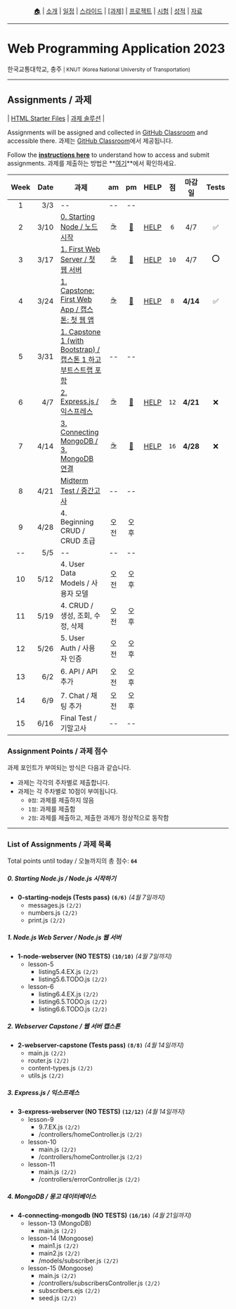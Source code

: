 <p id="menu" align="center">
  <a href="https://ut-nodejs.github.io" title="Home">🏠</a> |
  <a href="about.html" title="About">소개</a> |
  <a href="/schedule.html" title="Schedule">일정</a> |
  <a href="/slides.html" title="Slides">스라이드</a> |
  <a href="/assignments.html" title="Assignments"><u>[과제]</u></a> |
  <a href="/project.html" title="Project">프로젝트</a> |
  <a href="/tests.html" title="Tests">시험</a> |
  <a href="/grading.html" title="Grading">성적</a> |
  <a href="/resources.html" title="Resources">자료</a>
  <!-- <a href="https://pollev.com/aarons007" title="PollEverywhere">설문↗️</a> -->
</p>

---

# Web Programming Application 2023

<p>한국교통대학교, 충주<small> | KNUT (Korea National University of Transportation)</small></p>

---

## Assignments / 과제

| [HTML Starter Files](https://github.com/ut-nodejs/html-starter-files) | [과제 솔루션](https://github.com/ut-nodejs/assignment-solutions) |

Assignments will be assigned and collected in [GitHub Classroom](https://github.com/ut-nodejs) and accessible there. 과제는 [GitHub Classroom](https://github.com/ut-nodejs)에서 제공됩니다.

Follow the **[instructions here](/instructions.html)** to understand how to access and submit assignments. 과제를 제출하는 방법은 **[여기](/instructions.html)**에서 확인하세요.

<!-- | GitHub Classroom (과제) | [오전](https://classroom.github.com/classrooms/126310482-2023sp-259122-1-am) | [오후](https://classroom.github.com/classrooms/126310482-2023sp-259122-2-pm) -->

| Week |  Date | 과제                                                                                                                |                      am                       |                      pm                       | HELP                                                    |  점  |  마감일  | Tests |
| :--: | ----: | ------------------------------------------------------------------------------------------------------------------- | :-------------------------------------------: | :-------------------------------------------: | ------------------------------------------------------- | :--: | :------: | :---: |
|  1   |   3/3 | --                                                                                                                  |                      --                       |                      --                       |                                                         |      |          |       |
|  2   |  3/10 | [0. Starting Node / 노드 시작](https://github.com/ut-nodejs/0-starting-nodejs)                                      | [☕](https://classroom.github.com/a/ufXcgZ68) | [🍔](https://classroom.github.com/a/YeQuxwK6) | [HELP](https://github.com/orgs/ut-nodejs/discussions/1) | `6`  |   4/7    |  ✅   |
|  3   |  3/17 | [1. First Web Server / 첫 웹 서버](https://github.com/ut-nodejs/1-node-webserver-start)                             | [☕](https://classroom.github.com/a/poWHzDMH) | [🍔](https://classroom.github.com/a/Fyol0_-I) | [HELP](https://github.com/orgs/ut-nodejs/discussions/2) | `10` |   4/7    |  ⭕   |
|  4   |  3/24 | [1. Capstone: First Web App / 캡스톤: 첫 웹 앱](https://github.com/ut-nodejs/2-webserver-capstone)                  | [☕](https://classroom.github.com/a/TJpdR0C3) | [🍔](https://classroom.github.com/a/F4nLnLQw) | [HELP](https://github.com/orgs/ut-nodejs/discussions/3) | `8`  | **4/14** |  ✅   |
|  5   |  3/31 | [1. Capstone 1 (with Bootstrap) / 캡스톤 1 하고 부트스트랩 포함](https://github.com/ut-nodejs/3-bootstrap-practice) |                      --                       |                      --                       |                                                         |      |          |       |
|  6   |   4/7 | [2. Express.js / 익스프레스](https://github.com/ut-nodejs/3-express-webserver)                                      | [☕](https://classroom.github.com/a/rmcCIOLs) | [🍔](https://classroom.github.com/a/PS97F3y2) | [HELP](https://github.com/orgs/ut-nodejs/discussions/4) | `12` | **4/21** |  ❌   |
|  7   |  4/14 | [3. Connecting MongoDB / 3. MongoDB 연결](https://github.com/ut-nodejs/4-connecting-mongodb)                        | [☕](https://classroom.github.com/a/WlIOQuYe) | [🍔](https://classroom.github.com/a/HW6fxILP) | [HELP](https://github.com/orgs/ut-nodejs/discussions/5) | `16` | **4/28** |  ❌   |
|  8   |  4/21 | [Midterm Test / 중간고사]()                                                                                            |                      --                       |                      --                       |
|  9   |  4/28 | 4. Beginning CRUD / CRUD 초급                                                                                       |                     오전                      |                     오후                      |
|  --  |   5/5 | --                                                                                                                  |                      --                       |                      --                       |
|  10  |  5/12 | 4. User Data Models / 사용자 모델                                                                                   |                     오전                      |                     오후                      |
|  11  |  5/19 | 4. CRUD / 생성, 조회, 수정, 삭제                                                                                    |                     오전                      |                     오후                      |                                            |
|  12  |  5/26 | 5. User Auth / 사용자 인증                                                                                          |                     오전                      |                     오후                      |
|  13  |   6/2 | 6. API / API 추가                                                                                                   |                     오전                      |                     오후                      |
|  14  |   6/9 | 7. Chat / 채팅 추가                                                                                                 |                     오전                      |                     오후                      |
|  15  | 6/16 | Final Test / 기말고사                                                                                               |                      --                       |                      --                       |

### Assignment Points / 과제 점수

과제 포인트가 부여되는 방식은 다음과 같습니다.

- 과제는 각각의 주차별로 제출합니다.
- 과제는 각 주차별로 10점이 부여됩니다.
  - `0점`: 과제를 제출하지 않음
  - `1점`: 과제를 제출함
  - `2점`: 과제를 제출하고, 제출한 과제가 정상적으로 동작함

---

### List of Assignments / 과제 목록

Total points until today / 오늘까지의 총 점수: **`64`**

##### 0. Starting Node.js / Node.js 시작하기

- **0-starting-nodejs (Tests pass) `(6/6)`** _(4월 7일까지)_
  - messages.js `(2/2)`
  - numbers.js `(2/2)`
  - print.js `(2/2)`

##### 1. Node.js Web Server / Node.js 웹 서버

- **1-node-webserver (NO TESTS) `(10/10)`** _(4월 7일까지)_
  - lesson-5
    - listing5.4.EX.js `(2/2)`
    - listing5.6.TODO.js `(2/2)`
  - lesson-6
    - listing6.4.EX.js `(2/2)`
    - listing6.5.TODO.js `(2/2)`
    - listing6.6.TODO.js `(2/2)`

##### 2. Webserver Capstone / 웹 서버 캡스톤

- **2-webserver-capstone (Tests pass) `(8/8)`** _(4월 14일까지)_
  - main.js `(2/2)`
  - router.js `(2/2)`
  - content-types.js `(2/2)`
  - utils.js `(2/2)`

##### 3. Express.js / 익스프레스

- **3-express-webserver (NO TESTS) `(12/12)`** _(4월 14일까지)_
  - lesson-9
    - 9.7.EX.js `(2/2)`
    - /controllers/homeController.js `(2/2)`
  - lesson-10
    - main.js `(2/2)`
    - /controllers/homeController.js `(2/2)`
  - lesson-11
    - main.js `(2/2)`
    - /controllers/errorController.js `(2/2)`

##### 4. MongoDB / 몽고 데이터베이스

- **4-connecting-mongodb (NO TESTS) `(16/16)`** _(4월 21일까지)_
  - lesson-13 (MongoDB)
    - main.js `(2/2)`
  - lesson-14 (Mongoose)
    - main1.js `(2/2)`
    - main2.js `(2/2)`
    - /models/subscriber.js `(2/2)`
  - lesson-15 (Mongoose)
    - main.js `(2/2)`
    - /controllers/subscribersController.js `(2/2)`
    - subscribers.ejs `(2/2)`
    - seed.js `(2/2)`
